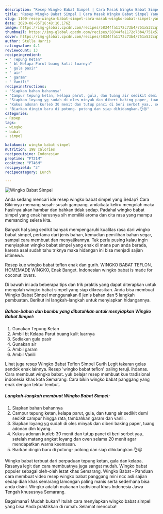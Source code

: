 ```yaml
---
description: "Resep Wingko Babat Simpel | Cara Masak Wingko Babat Simpel Yang Bisa Manjain Lidah"
title: "Resep Wingko Babat Simpel | Cara Masak Wingko Babat Simpel Yang Bisa Manjain Lidah"
slug: 1100-resep-wingko-babat-simpel-cara-masak-wingko-babat-simpel-yang-bisa-manjain-lidah
date: 2020-06-05T18:48:10.176Z
image: https://img-global.cpcdn.com/recipes/58344fa1172c73b4/751x532cq70/wingko-babat-simpel-foto-resep-utama.jpg
thumbnail: https://img-global.cpcdn.com/recipes/58344fa1172c73b4/751x532cq70/wingko-babat-simpel-foto-resep-utama.jpg
cover: https://img-global.cpcdn.com/recipes/58344fa1172c73b4/751x532cq70/wingko-babat-simpel-foto-resep-utama.jpg
author: Stella Harris
ratingvalue: 4.1
reviewcount: 13
recipeingredient:
- " Tepung Ketan"
- " bt Kelapa Parut buang kulit luarnya"
- " gula pasir"
- " air"
- " garam"
- " Vanili"
recipeinstructions:
- "Siapkan bahan bahannya"
- "Campur tepung ketan, kelapa parut, gula, dan tuang air sedikit demi sedikit campur hingga rata, tambahkan garam dan vanili."
- "Siapkan loyang yg sudah di oles minyak dan diberi baking paper, tuang adonan dlm loyang."
- "Kukus adonan kurleb 30 menit dan tutup panci di beri serbet yaa.. setelah matang angkat loyang dan oven selama 20 menit agar mendapatkan warna keemasan."
- "Biarkan dingin baru di potong- potong dan siap dihidangkan.👌😍"
categories:
- Resep
tags:
- wingko
- babat
- simpel

katakunci: wingko babat simpel 
nutrition: 198 calories
recipecuisine: Indonesian
preptime: "PT21M"
cooktime: "PT46M"
recipeyield: "3"
recipecategory: Lunch

---
```



![Wingko Babat Simpel](https://img-global.cpcdn.com/recipes/58344fa1172c73b4/751x532cq70/wingko-babat-simpel-foto-resep-utama.jpg)

Anda sedang mencari ide resep wingko babat simpel yang Sedap? Cara Bikinnya memang susah-susah gampang. andaikata keliru mengolah maka hasilnya akan hambar dan bahkan tidak sedap. Padahal wingko babat simpel yang enak harusnya sih memiliki aroma dan cita rasa yang mampu memancing selera kita.

Banyak hal yang sedikit banyak mempengaruhi kualitas rasa dari wingko babat simpel, pertama dari jenis bahan, kemudian pemilihan bahan segar, sampai cara membuat dan menyajikannya. Tak perlu pusing kalau ingin menyiapkan wingko babat simpel yang enak di mana pun anda berada, karena asal sudah tahu triknya maka hidangan ini bisa menjadi sajian istimewa.

Resep kue wingko babat teflon enak dan gurih. WINGKO BABAT TEFLON, HOMEMADE WINGKO, Enak Banget. Indonesian wingko babat is made for coconut lovers.


Di bawah ini ada beberapa tips dan trik praktis yang dapat diterapkan untuk mengolah wingko babat simpel yang siap dikreasikan. Anda bisa membuat Wingko Babat Simpel menggunakan 6 jenis bahan dan 5 langkah pembuatan. Berikut ini langkah-langkah untuk menyiapkan hidangannya.

<!--inarticleads1-->

##### Bahan-bahan dan bumbu yang dibutuhkan untuk menyiapkan Wingko Babat Simpel:

1. Gunakan  Tepung Ketan
1. Ambil  bt Kelapa Parut buang kulit luarnya
1. Sediakan  gula pasir
1. Gunakan  air
1. Ambil  garam
1. Ambil  Vanili


Lihat juga resep Wingko Babat Teflon Simpel Gurih Legit takaran gelas sendok enak lainnya. Resep &#39;wingko babat teflon&#39; paling teruji. ihdanas. Cara membuat wingko babat. yuk belajar resep membuat kue tradisional indonesia khas kota Semarang. Cara bikin wingko babat panggang yang enak dengan tektur lembut. 

<!--inarticleads2-->

##### Langkah-langkah membuat Wingko Babat Simpel:

1. Siapkan bahan bahannya
1. Campur tepung ketan, kelapa parut, gula, dan tuang air sedikit demi sedikit campur hingga rata, tambahkan garam dan vanili.
1. Siapkan loyang yg sudah di oles minyak dan diberi baking paper, tuang adonan dlm loyang.
1. Kukus adonan kurleb 30 menit dan tutup panci di beri serbet yaa.. setelah matang angkat loyang dan oven selama 20 menit agar mendapatkan warna keemasan.
1. Biarkan dingin baru di potong- potong dan siap dihidangkan.👌😍


Wingko babat terbuat dari perpaduan tepung ketan, gula dan kelapa. Rasanya legit dan cara membuatnya juga sangat mudah. Wingko babat populer sebagai oleh-oleh lezat khas Semarang. Wingko Babat - Panduan cara membuat video resep wingko babat panggang mini ncc asli sajian sedap diah khas semarang lamongan paling manis serta sederhana bisa anda disini. Wingko adalah makanan tradisional khas Indonesia Jawa Tengah khususnya Semarang. 

Bagaimana? Mudah bukan? Itulah cara menyiapkan wingko babat simpel yang bisa Anda praktikkan di rumah. Selamat mencoba!
